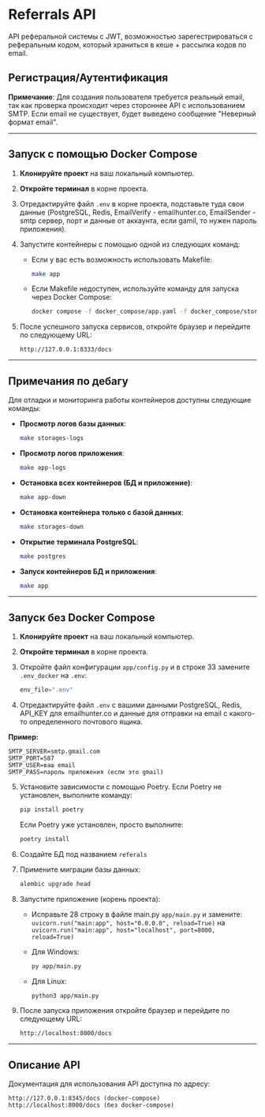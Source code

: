 
# Referrals API

API реферальной системы с JWT, возможностью зарегестрироваться с реферальным кодом, который храниться в кеше + рассылка кодов по email.

## Регистрация/Аутентификация

**Примечание**: Для создания пользователя требуется реальный email, так как проверка происходит через стороннее API с использованием SMTP. Если email не существует, будет выведено сообщение "Неверный формат email".

---

## Запуск с помощью Docker Compose

1. **Клонируйте проект** на ваш локальный компьютер.
2. **Откройте терминал** в корне проекта.
3. Отредактируйте файл `.env` в корне проекта, подставьте туда свои данные (PostgreSQL, Redis, EmailVerify - emailhunter.co, EmailSender - smtp сервер, порт и данные от аккаунта, если gamil, то нужен пароль приложения).
4. Запустите контейнеры с помощью одной из следующих команд:

   - Если у вас есть возможность использовать Makefile:
     ```bash
     make app
     ```

   - Если Makefile недоступен, используйте команду для запуска через Docker Compose:
     ```bash
     docker compose -f docker_compose/app.yaml -f docker_compose/storage.yaml --env-file ../dmitriiChvTestovoe/.env_docker up -d --force-recreate --build
     ```

5. После успешного запуска сервисов, откройте браузер и перейдите по следующему URL:
   ```
   http://127.0.0.1:8333/docs
   ```

---

## Примечания по дебагу

Для отладки и мониторинга работы контейнеров доступны следующие команды:

- **Просмотр логов базы данных**:
  ```bash
  make storages-logs
  ```

- **Просмотр логов приложения**:
  ```bash
  make app-logs
  ```

- **Остановка всех контейнеров (БД и приложение)**:
  ```bash
  make app-down
  ```

- **Остановка контейнера только с базой данных**:
  ```bash
  make storages-down
  ```

- **Открытие терминала PostgreSQL**:
  ```bash
  make postgres
  ```

- **Запуск контейнеров БД и приложения**:
  ```bash
  make app
  ```

---

## Запуск без Docker Compose

1. **Клонируйте проект** на ваш локальный компьютер.
2. **Откройте терминал** в корне проекта.
3. Откройте файл конфигурации `app/config.py` и в строке 33 замените `.env_docker` на `.env`:
   ```python
   env_file=".env"
   ```

4. Отредактируйте файл `.env` с вашими данными PostgreSQL, Redis, API_KEY для emailhunter.co и данные для отправки на email с какого-то определенного почтового ящика.

**Пример:**
```
SMTP_SERVER=smtp.gmail.com
SMTP_PORT=587
SMTP_USER=ваш email
SMTP_PASS=пароль приложения (если это gmail)
```

5. Установите зависимости с помощью Poetry. Если Poetry не установлен, выполните команду:
   ```bash
   pip install poetry
   ```
   Если Poetry уже установлен, просто выполните:
   ```bash
   poetry install
   ```

6. Создайте БД под названием `referals`

7. Примените миграции базы данных:
   ```bash
   alembic upgrade head
   ```

8. Запустите приложение (корень проекта):

   - Исправьте 28 строку в файле main.py `app/main.py` и замените:
   `uvicorn.run("main:app", host="0.0.0.0", reload=True)`
   на
   `uvicorn.run("main:app", host="localhost", port=8000, reload=True)`

   - Для Windows:
     ```bash
     py app/main.py
     ```

   - Для Linux:
     ```bash
     python3 app/main.py
     ```

9. После запуска приложения откройте браузер и перейдите по следующему URL:
   ```
   http://localhost:8000/docs
   ```

---

## Описание API

Документация для использования API доступна по адресу:
```
http://127.0.0.1:8345/docs (docker-compose)
http://localhost:8000/docs (без docker-compose)
```

